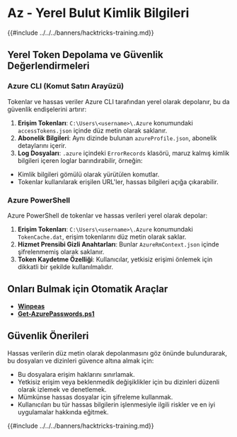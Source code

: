 # Az - Yerel Bulut Kimlik Bilgileri

{{#include ../../../banners/hacktricks-training.md}}

## Yerel Token Depolama ve Güvenlik Değerlendirmeleri

### Azure CLI (Komut Satırı Arayüzü)

Tokenlar ve hassas veriler Azure CLI tarafından yerel olarak depolanır, bu da güvenlik endişelerini artırır:

1. **Erişim Tokenları**: `C:\Users\<username>\.Azure` konumundaki `accessTokens.json` içinde düz metin olarak saklanır.
2. **Abonelik Bilgileri**: Aynı dizinde bulunan `azureProfile.json`, abonelik detaylarını içerir.
3. **Log Dosyaları**: `.azure` içindeki `ErrorRecords` klasörü, maruz kalmış kimlik bilgileri içeren loglar barındırabilir, örneğin:
- Kimlik bilgileri gömülü olarak yürütülen komutlar.
- Tokenlar kullanılarak erişilen URL'ler, hassas bilgileri açığa çıkarabilir.

### Azure PowerShell

Azure PowerShell de tokenlar ve hassas verileri yerel olarak depolar:

1. **Erişim Tokenları**: `C:\Users\<username>\.Azure` konumundaki `TokenCache.dat`, erişim tokenlarını düz metin olarak saklar.
2. **Hizmet Prensibi Gizli Anahtarları**: Bunlar `AzureRmContext.json` içinde şifrelenmemiş olarak saklanır.
3. **Token Kaydetme Özelliği**: Kullanıcılar, yetkisiz erişimi önlemek için dikkatli bir şekilde kullanılmalıdır.

## Onları Bulmak için Otomatik Araçlar

- [**Winpeas**](https://github.com/carlospolop/PEASS-ng/tree/master/winPEAS/winPEASexe)
- [**Get-AzurePasswords.ps1**](https://github.com/NetSPI/MicroBurst/blob/master/AzureRM/Get-AzurePasswords.ps1)

## Güvenlik Önerileri

Hassas verilerin düz metin olarak depolanmasını göz önünde bulundurarak, bu dosyaları ve dizinleri güvence altına almak için:

- Bu dosyalara erişim haklarını sınırlamak.
- Yetkisiz erişim veya beklenmedik değişiklikler için bu dizinleri düzenli olarak izlemek ve denetlemek.
- Mümkünse hassas dosyalar için şifreleme kullanmak.
- Kullanıcıları bu tür hassas bilgilerin işlenmesiyle ilgili riskler ve en iyi uygulamalar hakkında eğitmek.

{{#include ../../../banners/hacktricks-training.md}}
